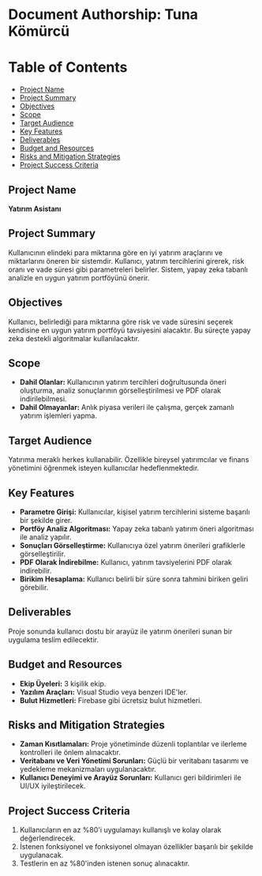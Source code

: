 # Document Authorship: Tuna Kömürcü

# Table of Contents

- [Project Name](#project-name)
- [Project Summary](#project-summary)
- [Objectives](#objectives)
- [Scope](#scope)
- [Target Audience](#target-audience)
- [Key Features](#key-features)
- [Deliverables](#deliverables)
- [Budget and Resources](#budget-and-resources)
- [Risks and Mitigation Strategies](#risks-and-mitigation-strategies)
- [Project Success Criteria](#project-success-criteria)

## Project Name
**Yatırım Asistanı**

## Project Summary
Kullanıcının elindeki para miktarına göre en iyi yatırım araçlarını ve miktarlarını öneren bir sistemdir. Kullanıcı, yatırım tercihlerini girerek, risk oranı ve vade süresi gibi parametreleri belirler. Sistem, yapay zeka tabanlı analizle en uygun yatırım portföyünü önerir. 

## Objectives
Kullanıcı, belirlediği para miktarına göre risk ve vade süresini seçerek kendisine en uygun yatırım portföyü tavsiyesini alacaktır. Bu süreçte yapay zeka destekli algoritmalar kullanılacaktır.

## Scope
- **Dahil Olanlar:** Kullanıcının yatırım tercihleri doğrultusunda öneri oluşturma, analiz sonuçlarının görselleştirilmesi ve PDF olarak indirilebilmesi.
- **Dahil Olmayanlar:** Anlık piyasa verileri ile çalışma, gerçek zamanlı yatırım işlemleri yapma.

## Target Audience
Yatırıma meraklı herkes kullanabilir. Özellikle bireysel yatırımcılar ve finans yönetimini öğrenmek isteyen kullanıcılar hedeflenmektedir.

## Key Features
- **Parametre Girişi:** Kullanıcılar, kişisel yatırım tercihlerini sisteme başarılı bir şekilde girer.
- **Portföy Analiz Algoritması:** Yapay zeka tabanlı yatırım öneri algoritması ile analiz yapılır.
- **Sonuçları Görselleştirme:** Kullanıcıya özel yatırım önerileri grafiklerle görselleştirilir.
- **PDF Olarak İndirebilme:** Kullanıcı, yatırım tavsiyelerini PDF olarak indirebilir.
- **Birikim Hesaplama:** Kullanıcı belirli bir süre sonra tahmini biriken geliri görebilir.

## Deliverables
Proje sonunda kullanıcı dostu bir arayüz ile yatırım önerileri sunan bir uygulama teslim edilecektir.

## Budget and Resources
- **Ekip Üyeleri:** 3 kişilik ekip.
- **Yazılım Araçları:** Visual Studio veya benzeri IDE'ler.
- **Bulut Hizmetleri:** Firebase gibi ücretsiz bulut hizmetleri.

## Risks and Mitigation Strategies
- **Zaman Kısıtlamaları:** Proje yönetiminde düzenli toplantılar ve ilerleme kontrolleri ile önlem alınacaktır.
- **Veritabanı ve Veri Yönetimi Sorunları:** Güçlü bir veritabanı tasarımı ve yedekleme mekanizmaları uygulanacaktır.
- **Kullanıcı Deneyimi ve Arayüz Sorunları:** Kullanıcı geri bildirimleri ile UI/UX iyileştirilecek.

## Project Success Criteria
1. Kullanıcıların en az %80'i uygulamayı kullanışlı ve kolay olarak değerlendirecek.
2. İstenen fonksiyonel ve fonksiyonel olmayan özellikler başarılı bir şekilde uygulanacak.
3. Testlerin en az %80'inden istenen sonuç alınacaktır.
